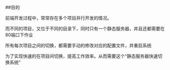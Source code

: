 ##目的

前端开发过程中，常常存在多个项目并行开发的情况。

而不同的项目，又位于不同的目录下，同时只有一个静态服务器，并且还都需要在80端口下作业

所有每次项目之间的切换，都需要手动的修改对应的配置文件，并重启系统

为了实现快速的在项目间切换，提高工作效率。从而需要这个“静态服务器快速切换系统”
